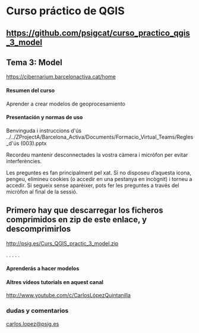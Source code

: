 
# Curso práctico de QGIS

## https://github.com/psigcat/curso_practico_qgis_3_model

## Tema 3: Model
https://cibernarium.barcelonactiva.cat/home

#### Resumen del curso
Aprender a crear modelos de geoprocesamiento


#### Presentación y normas de uso
Benvinguda i instruccions d'ús
../../ZProjectA/Barcelona_Activa/Documents/Formacio_Virtual_Teams/Regles_d'ús (003).pptx

Recordeu mantenir desconnectades la vostra càmera i micròfon per evitar interferències.

Les preguntes es fan principalment pel xat. Si no disposeu d’aquesta icona, pengeu, elimineu cookies (o accedir en una pestanya en incògnit) i torneu a accedir. Si segueix sense aparèixer, pots fer les preguntes a través del micròfon al final de la sessió.

## Primero hay que descarregar los ficheros comprimidos en zip de este enlace, y descomprimirlos
http://psig.es/Curs_QGIS_practic_3_model.zip

.
.
.
.
.





#### Aprenderás a hacer modelos




#### Altres vídeos tutorials en aquest canal
http://www.youtube.com/c/CarlosLópezQuintanilla



### dudas y comentarios
carlos.lopez@psig.es



